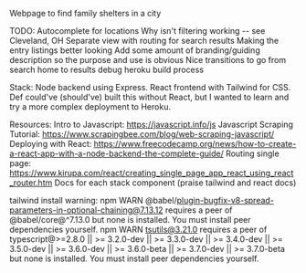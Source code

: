 Webpage to find family shelters in a city

TODO:
Autocomplete for locations
Why isn't filtering working -- see Cleveland, OH
Separate view with routing for search results
Making the entry listings better looking
Add some amount of branding/guiding description so the purpose and use is obvious
Nice transitions to go from search home to results
debug heroku build process

Stack:
Node backend using Express.
React frontend with Tailwind for CSS.
Def could've (should've) built this without React, but I wanted to learn and try a more complex deployment to Heroku.

Resources:
Intro to Javascript: https://javascript.info/js
Javascript Scraping Tutorial: https://www.scrapingbee.com/blog/web-scraping-javascript/
Deploying with React: https://www.freecodecamp.org/news/how-to-create-a-react-app-with-a-node-backend-the-complete-guide/
Routing single page: https://www.kirupa.com/react/creating_single_page_app_react_using_react_router.htm
Docs for each stack component (praise tailwind and react docs)

tailwind install warning:
npm WARN @babel/plugin-bugfix-v8-spread-parameters-in-optional-chaining@7.13.12 requires a peer of @babel/core@^7.13.0 but none is installed. You must install peer dependencies yourself.
npm WARN tsutils@3.21.0 requires a peer of typescript@>=2.8.0 || >= 3.2.0-dev || >= 3.3.0-dev || >= 3.4.0-dev || >= 3.5.0-dev || >= 3.6.0-dev || >= 3.6.0-beta || >= 3.7.0-dev || >= 3.7.0-beta but none is installed. You must install peer dependencies yourself.
